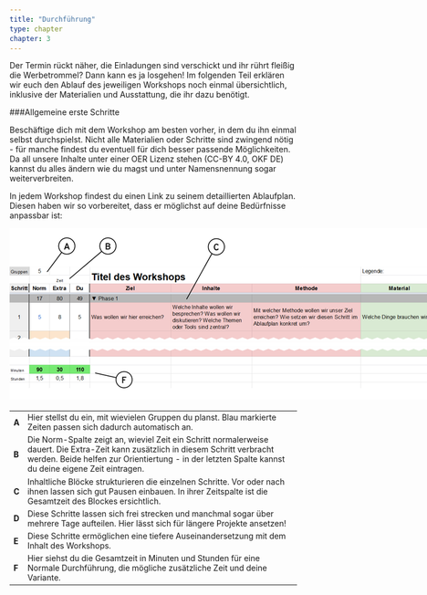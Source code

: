 ```yaml
---
title: "Durchführung"
type: chapter
chapter: 3
--- 
```


Der Termin rückt näher, die Einladungen sind verschickt und ihr rührt fleißig die
Werbetrommel? Dann kann es ja losgehen! Im folgenden Teil erklären wir euch
den Ablauf des jeweiligen Workshops noch einmal übersichtlich, inklusive der Materialien und Ausstattung,
die ihr dazu benötigt.

###Allgemeine erste Schritte

Beschäftige dich mit dem Workshop am besten vorher, in dem du ihn einmal selbst durchspielst. Nicht alle Materialien oder Schritte sind zwingend nötig - für manche findest du eventuell für dich besser passende Möglichkeiten. Da all unsere Inhalte unter einer OER Lizenz stehen (CC-BY 4.0, OKF DE) kannst du alles ändern wie du magst und unter Namensnennung sogar weiterverbreiten.

In jedem Workshop findest du einen Link zu seinem detaillierten Ablaufplan. Diesen haben wir so vorbereitet, dass er möglichst auf deine Bedürfnisse anpassbar ist:

<div style="margin: auto; margin-bottom: 20px">
  <img src="/images/ZIM_beschreibung-1.png"  style="display: block; max-width:2000px; margin: auto"/>
</div>

<table>
  <tbody>
    <tr>
      <td style="font-weight: bold;">A</td>
      <td>Hier stellst du ein, mit wievielen Gruppen du planst. Blau markierte Zeiten passen sich dadurch automatisch an.</td>
    </tr>
    <tr>
      <td style="font-weight: bold;">B</td>
      <td>Die Norm-Spalte zeigt an, wieviel Zeit ein Schritt normalerweise dauert. Die Extra-Zeit kann zusätzlich in diesem Schritt verbracht werden. Beide helfen zur Orientiertung - in der letzten Spalte kannst du deine eigene Zeit eintragen.</td>
    </tr>
   <tr>
      <td style="font-weight: bold;">C</td>
      <td>Inhaltliche Blöcke strukturieren die einzelnen Schritte. Vor oder nach ihnen lassen sich gut Pausen einbauen. In ihrer Zeitspalte ist die Gesamtzeit des Blockes ersichtlich.</td>
    </tr>
    <tr>
      <td style="font-weight: bold;">D</td>
      <td>Diese Schritte lassen sich frei strecken und manchmal sogar über mehrere Tage aufteilen. Hier lässt sich für längere Projekte ansetzen!</td>
    </tr>
    <tr>
      <td style="font-weight: bold;">E</td>
      <td>Diese Schritte ermöglichen eine tiefere Auseinandersetzung mit dem Inhalt des Workshops.</td>
    </tr>
   <tr>
      <td style="font-weight: bold;">F</td>
      <td>Hier siehst du die Gesamtzeit in Minuten und Stunden für eine Normale Durchführung, die mögliche zusätzliche Zeit und deine Variante.</td>
    </tr>
  </tbody>
</table>
</br>
